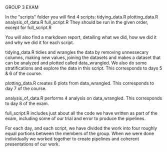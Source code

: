 GROUP 3 EXAM


In the "scripts" folder you will find 4 scripts:
tidying_data.R
plotting_data.R
analysis_of_data.R
full_script.R
They should be run in the given order, except for full_script.R

You will also find a markdown report, detailing what we did, how we did it and why we did it for each script.

tidying_data.R tidies and wrangles the data by removing unnessecary columns, making new values, joining the datasets and makes a dataset that can be analyzed and plotted called data_wrangled. We also do some stratifications and explore the data in this script. This corresponds to days 5 & 6 of the course.

plotting_data.R creates 6 plots from data_wrangled. This corresponds to day 7 of the course.

analysis_of_data.R performs 4 analysis on data_wrangled. This corresponds to day 8 of the exam.

full_script.R includes just about all the code we have written as part of the exam, including some of our trial and error to produce the pipelines.

For each day, and each script, we have divided the work into four roughly equal portions between the members of the group. When we were done individually we worked together to create pipelines and coherent presentations of our work.